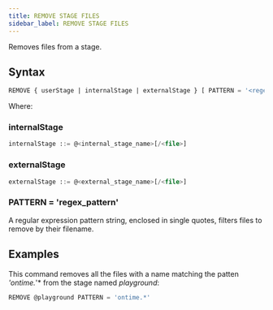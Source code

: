 ```yaml
---
title: REMOVE STAGE FILES
sidebar_label: REMOVE STAGE FILES
---
```


Removes files from a stage.

## Syntax

```sql
REMOVE { userStage | internalStage | externalStage } [ PATTERN = '<regex_pattern>' ]
```
Where:

### internalStage

```sql
internalStage ::= @<internal_stage_name>[/<file>]
```

### externalStage

```sql
externalStage ::= @<external_stage_name>[/<file>]
```

### PATTERN = 'regex_pattern'

A regular expression pattern string, enclosed in single quotes, filters files to remove by their filename.

## Examples

This command removes all the files with a name matching the patten *'ontime.*'* from the stage named *playground*:

```sql
REMOVE @playground PATTERN = 'ontime.*'
```